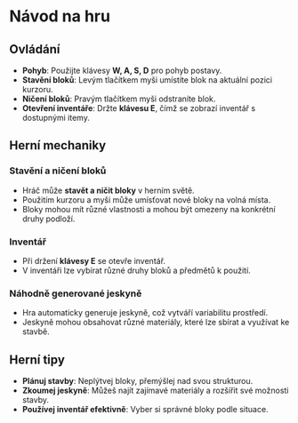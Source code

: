 # Návod na hru

## Ovládání
- **Pohyb**: Použijte klávesy **W, A, S, D** pro pohyb postavy.
- **Stavění bloků**: Levým tlačítkem myši umístíte blok na aktuální pozici kurzoru.
- **Ničení bloků**: Pravým tlačítkem myši odstraníte blok.
- **Otevření inventáře**: Držte **klávesu E**, čímž se zobrazí inventář s dostupnými itemy.

## Herní mechaniky
### Stavění a ničení bloků
- Hráč může **stavět a ničit bloky** v herním světě.
- Použitím kurzoru a myši může umísťovat nové bloky na volná místa.
- Bloky mohou mít různé vlastnosti a mohou být omezeny na konkrétní druhy podloží.

### Inventář
- Při držení **klávesy E** se otevře inventář.
- V inventáři lze vybírat různé druhy bloků a předmětů k použití.

### Náhodně generované jeskyně
- Hra automaticky generuje jeskyně, což vytváří variabilitu prostředí.
- Jeskyně mohou obsahovat různé materiály, které lze sbírat a využívat ke stavbě.

## Herní tipy
- **Plánuj stavby**: Neplýtvej bloky, přemýšlej nad svou strukturou.
- **Zkoumej jeskyně**: Můžeš najít zajímavé materiály a rozšířit své možnosti stavby.
- **Používej inventář efektivně**: Vyber si správné bloky podle situace.
